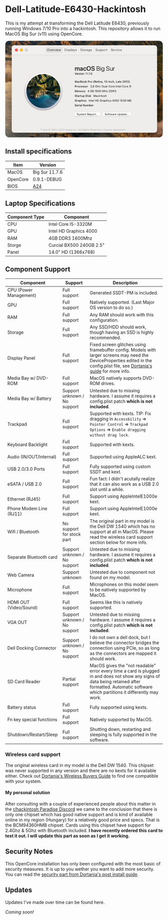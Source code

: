 # Dell-Latitude-E6430-Hackintosh
This is my attempt at transforming the Dell Latitude E6430, previously running Windows 7/10 Pro into a hackintosh. This repository allows it to run MacOS Big Sur (v11) using OpenCore.

![Image showing the about this mac window open in MacOS for proof of this working.](./aboutThisMac.png)

## Install specifications

| Item     | Version                                                                                     |
|----------|---------------------------------------------------------------------------------------------|
| MacOS    | Big Sur 11.7.6                                                                              |
| OpenCore | 0.9.1-DEBUG                                                                                 |
| BIOS     | [A24](https://www.dell.com/support/home/en-us/drivers/driversdetails?driverid=ng6cn&lwp=rt) |

## Laptop Specifications

| Component Type | Component                |
|----------------|--------------------------|
| CPU            | Intel Core I5-3320M      |
| GPU            | Intel HD Graphics 4000   |
| RAM            | 4GB DDR3 1600Mhz         |
| Storge         | Curcial BX500 240GB 2.5" |
| Panel          | 14.0" HD (1366x768)      |

## Component Support

| Component                | Support                      | Description                                                                                                                                                                                                                                                                  |
|--------------------------|------------------------------|------------------------------------------------------------------------------------------------------------------------------------------------------------------------------------------------------------------------------------------------------------------------------|
| CPU (Power Management)   | Full support                 | Generated SSDT-PM is included.                                                                                                                                                                                                                                               |
| GPU                      | Full support                 | Natively supported. (Last Major OS version to do so.)                                                                                                                                                                                                                        |
| RAM                      | Full support                 | Any RAM should work with this configuration.                                                                                                                                                                                                                                 |
| Storage                  | Full support                 | Any SSD/HDD should work, though having an SSD is highly recommended.                                                                                                                                                                                                         |
| Display Panel            | Full support                 | Fixed screen glitches using framebuffer config. Models with larger screens may need the DeviceProperties edited in the config.plist file, see [Dortania's guide](https://dortania.github.io/OpenCore-Install-Guide/config-laptop.plist/ivy-bridge.html#add-2) for more info. |
| Media Bay w/ DVD-ROM     | Full support                 | MacOS natively supports DVD-ROM drives.                                                                                                                                                                                                                                      |
| Media Bay w/ Battery     | Support unknown / No support | Untested due to missing hardware. I assume it requires a config.plist patch **which is not included**.                                                                                                                                                                       |
| Trackpad                 | Full support                 | Supported with kexts. TIP: Fix dragging in `Accessbility` => `Pointer Control` => `Trackpad Options` => `Enable dragging without drag lock`.                                                                                                                                 |
| Keyboard Backlight       | Full support                 | Supported with kexts.                                                                                                                                                                                                                                                        |
| Audio (IN/OUT/Internal)  | Full support                 | Supported using AppleALC kext.                                                                                                                                                                                                                                               |
| USB 2.0/3.0 Ports        | Full support                 | Fully supported using custom SSDT and kext.                                                                                                                                                                                                                                  |
| eSATA / USB 2.0          | Full support                 | Fun fact: I didn't acutally realize that it can also work as a USB 2.0 slot until a while.                                                                                                                                                                                   |
| Ethernet (RJ45)          | Full support                 | Support using AppleIntelE1000e kext.                                                                                                                                                                                                                                         |
| Phone Modem Line (RJ11)  | Full support                 | Support using AppleIntelE1000e kext.                                                                                                                                                                                                                                         |
| Wifi / Bluetooth         | No support for stock part    | The original part in my model is the Dell DW 1540 which has no support at all in MacOS. Please read the wireless card support section below for more info.                                                                                                                   |
| Separate Bluetooth card  | Support unknown / No support | Untested due to missing hardware. I assume it requires a config.plist patch **which is not included**.                                                                                                                                                                       |
| Web Camera               | Support unknown              | Untested due to component not found on my model.                                                                                                                                                                                                                             |
| Microphone               | Full support                 | Microphones on this model seem to be natively supported by MacOS.                                                                                                                                                                                                            |
| HDMI OUT (Video/Sound)   | Full support                 | Seems like this is natively supported.                                                                                                                                                                                                                                       |
| VGA OUT                  | Support unknown / No support | Untested due to missing hardware. I assume it requires a config.plist patch **which is not included**.                                                                                                                                                                       |
| Dell Docking Connector   | Support unknown / No support | I do not own a dell dock, but I believe the connector bridges the connection using PCIe, so as long as the connectors are mapped it should work.                                                                                                                             |
| SD Card Reader           | Partial support              | MacOS gives the "not readable" error every time a card is plugged in and does not show any signs of data being retained after formatted. Automatic software which partitions it differently may work.                                                                        |
| Battery status           | Full support                 | Fully supported using kexts.                                                                                                                                                                                                                                                 |
| Fn key special functions | Full support                 | Natively supported by MacOS.                                                                                                                                                                                                                                                 |
| Shutdown/Restart/Sleep   | Full support                 | Shutting down, restarting and sleeping is fully supported in the software.                                                                                                                                                                                                   |

### Wireless card support

The original wireless card in my model is the Dell DW 1540. This chipset was never supported in any version and there are no kexts for it available either. Check out [Dortania's Wireless Buyers Guide](https://dortania.github.io/Wireless-Buyers-Guide/) to find one compatible with your system.

#### My personal solution

After consulting with a couple of experienced people about this matter in the [r/hackintosh Paradise Discord](https://discord.gg/u8V7N5C) we came to the conclusion that there is only one chipset which has good native support and is kind of available online in my region (Hungary) for a relatively good price and specs. That is the BCM94360HMB chipset. Cards using this chipset have support for 2.4Ghz & 5Ghz with Bluetooth included. **I have recently ordered this card to test it out. I will update this part as soon as I get it working.** 

## Security Notes

This OpenCore installation has only been configured with the most basic of security measures. It is up to you wether you want to add more security. You can read the [security part from Dortania's post install guide](https://dortania.github.io/OpenCore-Post-Install/universal/security.html).

## Updates

Updates I've made over time can be found here.

*Coming soon!*
